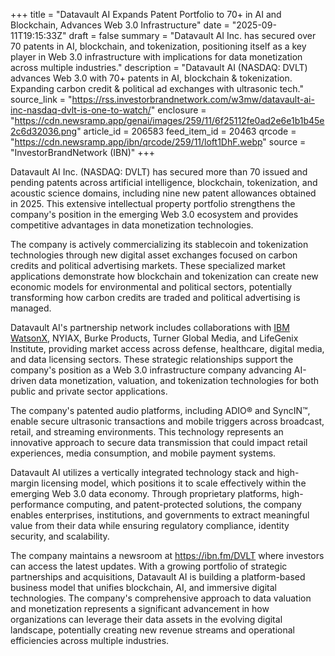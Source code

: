 +++
title = "Datavault AI Expands Patent Portfolio to 70+ in AI and Blockchain, Advances Web 3.0 Infrastructure"
date = "2025-09-11T19:15:33Z"
draft = false
summary = "Datavault AI Inc. has secured over 70 patents in AI, blockchain, and tokenization, positioning itself as a key player in Web 3.0 infrastructure with implications for data monetization across multiple industries."
description = "Datavault AI (NASDAQ: DVLT) advances Web 3.0 with 70+ patents in AI, blockchain & tokenization. Expanding carbon credit & political ad exchanges with ultrasonic tech."
source_link = "https://rss.investorbrandnetwork.com/w3mw/datavault-ai-inc-nasdaq-dvlt-is-one-to-watch/"
enclosure = "https://cdn.newsramp.app/genai/images/259/11/6f25112fe0ad2e6e1b1b45e2c6d32036.png"
article_id = 206583
feed_item_id = 20463
qrcode = "https://cdn.newsramp.app/ibn/qrcode/259/11/loft1DhF.webp"
source = "InvestorBrandNetwork (IBN)"
+++

<p>Datavault AI Inc. (NASDAQ: DVLT) has secured more than 70 issued and pending patents across artificial intelligence, blockchain, tokenization, and acoustic science domains, including nine new patent allowances obtained in 2025. This extensive intellectual property portfolio strengthens the company's position in the emerging Web 3.0 ecosystem and provides competitive advantages in data monetization technologies.</p><p>The company is actively commercializing its stablecoin and tokenization technologies through new digital asset exchanges focused on carbon credits and political advertising markets. These specialized market applications demonstrate how blockchain and tokenization can create new economic models for environmental and political sectors, potentially transforming how carbon credits are traded and political advertising is managed.</p><p>Datavault AI's partnership network includes collaborations with <a href="https://www.ibm.com/watsonx" rel="nofollow" target="_blank">IBM WatsonX</a>, NYIAX, Burke Products, Turner Global Media, and LifeGenix Institute, providing market access across defense, healthcare, digital media, and data licensing sectors. These strategic relationships support the company's position as a Web 3.0 infrastructure company advancing AI-driven data monetization, valuation, and tokenization technologies for both public and private sector applications.</p><p>The company's patented audio platforms, including ADIO® and SyncIN™, enable secure ultrasonic transactions and mobile triggers across broadcast, retail, and streaming environments. This technology represents an innovative approach to secure data transmission that could impact retail experiences, media consumption, and mobile payment systems.</p><p>Datavault AI utilizes a vertically integrated technology stack and high-margin licensing model, which positions it to scale effectively within the emerging Web 3.0 data economy. Through proprietary platforms, high-performance computing, and patent-protected solutions, the company enables enterprises, institutions, and governments to extract meaningful value from their data while ensuring regulatory compliance, identity security, and scalability.</p><p>The company maintains a newsroom at <a href="https://ibn.fm/DVLT" rel="nofollow" target="_blank">https://ibn.fm/DVLT</a> where investors can access the latest updates. With a growing portfolio of strategic partnerships and acquisitions, Datavault AI is building a platform-based business model that unifies blockchain, AI, and immersive digital technologies. The company's comprehensive approach to data valuation and monetization represents a significant advancement in how organizations can leverage their data assets in the evolving digital landscape, potentially creating new revenue streams and operational efficiencies across multiple industries.</p>